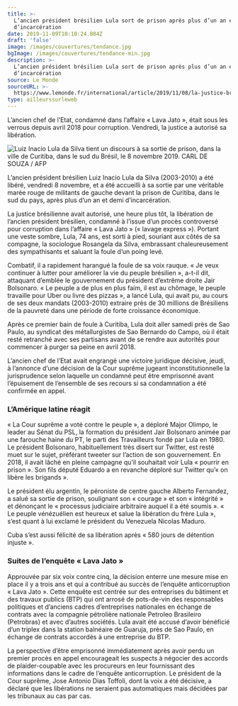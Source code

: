 ```yaml
---
title: >-
  L’ancien président brésilien Lula sort de prison après plus d’un an et demi
  d’incarcération
date: 2019-11-09T10:10:24.884Z
draft: 'false'
image: /images/couvertures/tendance.jpg
bgImage: /images/couvertures/tendance-min.jpg
description: >-
  L’ancien président brésilien Lula sort de prison après plus d’un an et demi
  d’incarcération
source: Le Monde
sourceURL: >-
  https://www.lemonde.fr/international/article/2019/11/08/la-justice-bresilienne-autorise-la-liberation-de-l-ancien-president-lula_6018551_3210.html
type: ailleurssurleweb
---
```

L’ancien chef de l’Etat, condamné dans l’affaire « Lava Jato », était sous les verrous depuis avril 2018 pour corruption. Vendredi, la justice a autorisé sa libération.

![Luiz Inacio Lula da Silva tient un discours à sa sortie de prison, dans la ville de Curitiba, dans le sud du Brésil, le 8 novembre 2019. CARL DE SOUZA / AFP](/images/couvertures/ailleurs-2019-11-lula_sortie_prison.jpg "Luiz Inacio Lula da Silva tient un discours à sa sortie de prison, dans la ville de Curitiba, dans le sud du Brésil, le 8 novembre 2019. CARL DE SOUZA / AFP")

L’ancien président brésilien Luiz Inacio Lula da Silva (2003-2010) a été libéré, vendredi 8 novembre, et a été accueilli à sa sortie par une véritable marée rouge de militants de gauche devant la prison de Curitiba, dans le sud du pays, après plus d’un an et demi d’incarcération.



La justice brésilienne avait autorisé, une heure plus tôt, la libération de l’ancien président brésilien, condamné à l’issue d’un procès controversé pour corruption dans l’affaire « Lava Jato » (« lavage express »). Portant une veste sombre, Lula, 74 ans, est sorti à pied, souriant aux côtés de sa compagne, la sociologue Rosangela da Silva, embrassant chaleureusement des sympathisants et saluant la foule d’un poing levé.



Combatif, il a rapidement harangué la foule de sa voix rauque. « Je veux continuer à lutter pour améliorer la vie du peuple brésilien », a-t-il dit, attaquant d’emblée le gouvernement du président d’extrême droite Jair Bolsonaro. « Le peuple a de plus en plus faim, il est au chômage, le peuple travaille pour Uber ou livre des pizzas », a lancé Lula, qui avait pu, au cours de ses deux mandats (2003-2010) extraire près de 30 millions de Brésiliens de la pauvreté dans une période de forte croissance économique.



Après ce premier bain de foule à Curitiba, Lula doit aller samedi près de Sao Paulo, au syndicat des métallurgistes de Sao Bernardo do Campo, où il était resté retranché avec ses partisans avant de se rendre aux autorités pour commencer à purger sa peine en avril 2018.



L’ancien chef de l’Etat avait engrangé une victoire juridique décisive, jeudi, à l’annonce d’une décision de la Cour suprême jugeant inconstitutionnelle la jurisprudence selon laquelle un condamné peut être emprisonné avant l’épuisement de l’ensemble de ses recours si sa condamnation a été confirmée en appel.



### L’Amérique latine réagit

« La Cour suprême a voté contre le peuple », a déploré Major Olimpo, le leader au Sénat du PSL, la formation du président Jair Bolsonaro animée par une farouche haine du PT, le parti des Travailleurs fondé par Lula en 1980. Le président Bolsonaro, habituellement très disert sur Twitter, est resté muet sur le sujet, préférant tweeter sur l’action de son gouvernement. En 2018, il avait lâché en pleine campagne qu’il souhaitait voir Lula « pourrir en prison ». Son fils député Eduardo a en revanche déploré sur Twitter qu’« on libère les brigands ».



Le président élu argentin, le péroniste de centre gauche Alberto Fernandez, a salué sa sortie de prison, soulignant son « courage » et son « intégrité » et dénonçant le « processus judiciaire arbitraire auquel il a été soumis ». « Le peuple vénézuélien est heureux et salue la libération du frère Lula », s’est quant à lui exclamé le président du Venezuela Nicolas Maduro.



Cuba s’est aussi félicité de sa libération après « 580 jours de détention injuste ».



### Suites de l’enquête « Lava Jato »

Approuvée par six voix contre cinq, la décision enterre une mesure mise en place il y a trois ans et qui a contribué au succès de l’enquête anticorruption « Lava Jato ». Cette enquête est centrée sur des entreprises du bâtiment et des travaux publics (BTP) qui ont arrosé de pots-de-vin des responsables politiques et d’anciens cadres d’entreprises nationales en échange de contrats avec la compagnie pétrolière nationale Petroleo Brasileiro (Petrobras) et avec d’autres sociétés. Lula avait été accusé d’avoir bénéficié d’un triplex dans la station balnéaire de Guaruja, près de Sao Paulo, en échange de contrats accordés à une entreprise du BTP.



La perspective d’être emprisonné immédiatement après avoir perdu un premier procès en appel encourageait les suspects à négocier des accords de plaider-coupable avec les procureurs en leur fournissant des informations dans le cadre de l’enquête anticorruption. Le président de la Cour suprême, Jose Antonio Dias Toffoli, dont la voix a été décisive, a déclaré que les libérations ne seraient pas automatiques mais décidées par les tribunaux au cas par cas.
